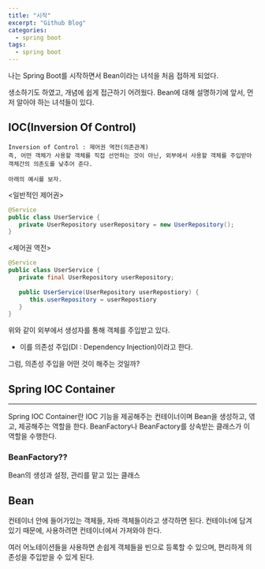 ```yaml
---
title: "시작"
excerpt: "Github Blog"
categories:
  - spring boot
tags:
  - spring boot
---
```


나는 Spring Boot를 시작하면서 Bean이라는 녀석을 처음 접하게 되었다.

생소하기도 하였고, 개념에 쉽게 접근하기 어려웠다.
Bean에 대해 설명하기에 앞서, 먼저 알아야 하는 녀석들이 있다.

## IOC(Inversion Of Control)

	Inversion of Control : 제어권 역전(의존관계)
    즉, 어떤 객체가 사용할 객체를 직접 선언하는 것이 아닌, 외부에서 사용할 객체를 주입받아
    객체간의 의존도를 낮추어 준다.
    
	아래의 예시를 보자.
    
   <일반적인 제어권>
   ```java
   @Service
   public class UserService {
      private UserRepository userRepository = new UserRepository();
   }
   ```
  <제어권 역전>
   ```java
   @Service
   public class UserService {
      private final UserRepository userRepository;
      
      public UserService(UserRepository userRepostiory) {
         this.userRepository = userRepostiory
      }
   }
   ```
  위와 같이 외부에서 생성자를 통해 객체를 주입받고 있다.
  * 이를 의존성 주입(DI : Dependency Injection)이라고 한다.
  
  그럼, 의존성 주입을 어떤 것이 해주는 것일까?
  

  ## Spring IOC Container
  -----------------------------------------------
  Spring IOC Container란 IOC 기능을 제공해주는 컨테이너이며
  Bean을 생성하고, 엮고, 제공해주는 역할을 한다.
  BeanFactory나 BeanFactory를 상속받는 클래스가 이 역할을 수행한다.
  ### BeanFactory??
  Bean의 생성과 설정, 관리를 맡고 있는 클래스
  ## Bean
  컨테이너 안에 들어가있는 객체들, 자바 객체들이라고 생각하면 된다.
  컨테이너에 담겨있기 때문에, 사용하려면 컨테이너에서 가져와야 한다.
  
  여러 어노테이션들을 사용하면 손쉽게 객체들을 빈으로 등록할 수 있으며,
  편리하게 의존성을 주입받을 수 있게 된다.
